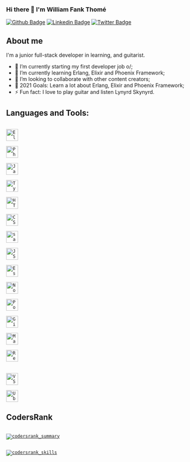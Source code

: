 ### Hi there 👋 I'm William Fank Thomé

[![Github Badge](https://img.shields.io/badge/-Github-000?style=flat-square&logo=Github&logoColor=white&link=https://github.com/williamthome)](https://github.com/williamthome)
[![Linkedin Badge](https://img.shields.io/badge/-LinkedIn-blue?style=flat-square&logo=Linkedin&logoColor=white&link=https://linkedin.com/in/williamthome/)](https://linkedin.com/in/williamthome/)
[![Twitter Badge](https://img.shields.io/badge/-Twitter-1ca0f1?style=flat-square&labelColor=1ca0f1&logo=twitter&logoColor=white&link=https://twitter.com/willegp88)](https://twitter.com/willegp88)

## About me

I'm a junior full-stack developer in learning, and guitarist.

- 🔭 I’m currently starting my first developer job o/;
- 🌱 I’m currently learning Erlang, Elixir and Phoenix Framework;
- 👯 I’m looking to collaborate with other content creators;
- 🥅 2021 Goals: Learn a lot about Erlang, Elixir and Phoenix Framework;
- ⚡ Fun fact: I love to play guitar and listen Lynyrd Skynyrd.

## Languages and Tools:

[<code>
<img alt="Elixir" width="32px" src="https://cdn.icon-icons.com/icons2/2699/PNG/32/elixir_lang_logo_icon_169207.png" />
</code>](https://elixir-lang.org/)
[<code>
<img alt="Phoenix Framework" width="32px" src="https://cdn.icon-icons.com/icons2/2148/PNG/32/phoenix_icon_132097.png" />
</code>](https://www.phoenixframework.org/)
[<code>
<img alt="Javascript" width="32px" src="https://cdn.icon-icons.com/icons2/2415/PNG/32/javascript_original_logo_icon_146455.png" />
</code>](https://developer.mozilla.org/en-US/docs/Web/JavaScript)
[<code>
<img alt="Typescript" width="32px" src="https://cdn.icon-icons.com/icons2/2415/PNG/32/typescript_original_logo_icon_146317.png">
</code>](https://www.typescriptlang.org/)
[<code>
<img alt="HTML5" width="32px" src="https://cdn.icon-icons.com/icons2/844/PNG/32/HTML5_icon-icons.com_67090.png">
</code>](https://developer.mozilla.org/en-US/docs/Web/HTML)
[<code>
<img alt="CSS3" width="32px" src="https://cdn.icon-icons.com/icons2/1488/PNG/32/5351-css3_102605.png">
</code>](https://developer.mozilla.org/en-US/docs/Web/CSS)
[<code>
<img alt="sass" width="32px" src="https://cdn.icon-icons.com/icons2/2107/PNG/32/file_type_scss_icon_130177.png">
</code>](https://sass-lang.com/)
[<code>
<img alt="JSON" width="32px" src="https://cdn.icon-icons.com/icons2/2699/PNG/32/json_logo_icon_168489.png">
</code>](https://www.json.org/)
[<code>
<img alt="Eslint" width="32px" src="https://cdn.icon-icons.com/icons2/2699/PNG/32/eslint_logo_icon_171175.png">
</code>](https://eslint.org/)
[<code>
<img alt="NodeJs" width="32px" src="https://cdn.icon-icons.com/icons2/2107/PNG/32/file_type_node_icon_130301.png">
</code>](https://nodejs.org/en/)
[<code>
<img alt="PostgreSQL" width="32px" src="https://cdn.icon-icons.com/icons2/2699/PNG/32/postgresql_logo_icon_170835.png">
</code>](https://www.postgresql.org/)
[<code>
<img alt="Github" width="32px" src="https://cdn.icon-icons.com/icons2/936/PNG/32/github-logo_icon-icons.com_73546.png">
</code>](https://github.com/)
[<code>
<img alt="Markdown" width="32px" src="https://cdn.icon-icons.com/icons2/2249/PNG/32/language_markdown_outline_icon_139425.png">
</code>](https://www.markdownguide.org/)
[<code>
<img alt="React" width="32px" src="https://cdn.icon-icons.com/icons2/2415/PNG/32/react_original_logo_icon_146374.png" />
</code>](https://reactjs.org/)
<br />
[<code>
<img alt="VSCode" width="32px" src="https://cdn.icon-icons.com/icons2/2107/PNG/32/file_type_vscode_icon_130084.png" />
</code>](https://code.visualstudio.com/)
[<code>
<img alt="Ubuntu" width="32px" src="https://cdn.icon-icons.com/icons2/70/PNG/32/ubuntu_14143.png">
</code>](https://ubuntu.com/)

## CodersRank

[<code>
  <img alt="codersrank_summary" src="https://cr-ss-service.azurewebsites.net/api/ScreenShot?widget=summary&username=williamthome&badges=3&show-avatar=false&style=--header-bg-color:%23000;--border-radius:10px" />
</code>](https://profile.codersrank.io/user/williamthome)

[<code>
<img alt="codersrank_skills" src="https://cr-skills-chart-widget.azurewebsites.net/api/api?username=williamthome" />
</code>](https://profile.codersrank.io/user/williamthome)
